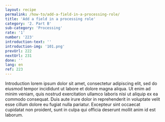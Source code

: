 ```yaml
---
layout: recipe
permalink: /how-to/add-a-field-in-a-processing-role/
title: 'Add a field in a processing role'
category: '2. Part B'
sub-category: 'Processing'
rate: '1'
number: '223'
introduction-text: ''
introduction-img: '101.png'
prevUrl: 222
nextUrl: 231
done: ''
lang: en
ref: 223
---
```


Introduction lorem ipsum dolor sit amet, consectetur adipiscing elit, sed do eiusmod tempor incididunt ut labore et dolore magna aliqua. Ut enim ad minim veniam, quis nostrud exercitation ullamco laboris nisi ut aliquip ex ea commodo consequat. Duis aute irure dolor in reprehenderit in voluptate velit esse cillum dolore eu fugiat nulla pariatur. Excepteur sint occaecat cupidatat non proident, sunt in culpa qui officia deserunt mollit anim id est laborum.

